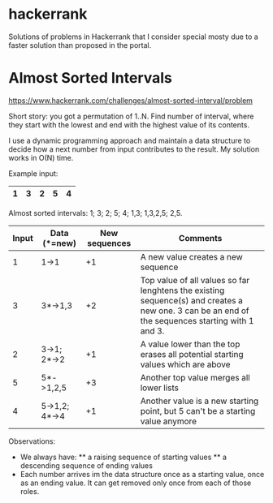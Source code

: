 # hackerrank
Solutions of problems in Hackerrank that I consider special mosty due to a faster solution than proposed in the portal.

# Almost Sorted Intervals
https://www.hackerrank.com/challenges/almost-sorted-interval/problem

Short story: you got a permutation of 1..N. Find number of interval, where they start with the lowest and end with the highest value of its contents.

I use a dynamic programming approach and maintain a data structure to decide how a next number from input contributes to the result. My solution works in O(N) time.

Example input:

| 1 | 3 | 2 | 5 | 4 |
| --- | --- | --- | --- | --- |

Almost sorted intervals: 1; 3; 2; 5; 4; 1,3; 1,3,2,5; 2,5.

| Input | Data (*=new)   | New sequences  | Comments
| ----- | -------------- | -------------- | --------
| 1     | 1->1           | +1             | A new value creates a new sequence
| 3     | 3*->1,3        | +2             | Top value of all values so far lenghtens the existing sequence(s) and creates a new one. 3 can be an end of the sequences starting with 1 and 3.
| 2     | 3->1; 2*->2    | +1             | A value lower than the top erases all potential starting values which are above
| 5     | 5*->1,2,5      | +3             | Another top value merges all lower lists
| 4     | 5->1,2; 4*->4  | +1             | Another value is a new starting point, but 5 can't be a starting value anymore

Observations:
* We always have:
** a raising sequence of starting values 
** a descending sequence of ending values
* Each number arrives im the data structure once as a starting value, once as an ending value. It can get removed only once from each of those roles.
